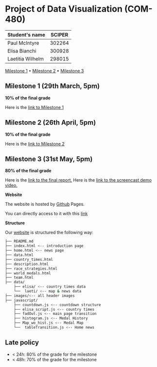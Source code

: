 # Project of Data Visualization (COM-480)

| Student's name | SCIPER |
| -------------- | ------ |
| Paul McIntyre | 302264 |
| Elisa Bianchi | 300928 |
| Laetitia Wilhelm | 298015 |

[Milestone 1](milestones/Milestone%201.md) • [Milestone 2](milestones/Milestone%202.md) • [Milestone 3](milestones/Milestone%203.md)

## Milestone 1 (29th March, 5pm)

**10% of the final grade**

Here is the [link to Milestone 1](milestones/Milestone%201.md)

## Milestone 2 (26th April, 5pm)

**10% of the final grade**

Here is the [link to Milestone 2](milestones/Milestone%202.md)

## Milestone 3 (31st May, 5pm)

**80% of the final grade**

Here is the [link to the final report.](milestones/Final_Report.pdf)
Here is the [link to the screencast demo video.](milestones/Screencast.mp4)



**Website**

The website is hosted by [Github](https://github.com/laetitia-wilhelm/laetitia-wilhelm.github.io) Pages.

You can directly access to it with this [link](https://laetitia-wilhelm.github.io/index.html)

**Structure**

Our [website](https://laetitia-wilhelm.github.io/index.html) is structured the following way:

```sh
├── README.md 
├── index.html <-- introduction page
├── home.html <-- news page
├── data.html
├── country_times.html
├── description.html
├── race_strategies.html
├── world_medals.html
├── team.html
├── data/
    ├── elisa/ <-- country times data
    └──  laeti/ <-- map & news data
├── images/<-- all header images
├── javascript/
    ├── countdown.js <-- countdown structure
    ├── elisa_script.js <-- country times
    ├── fadOut.js <-- main page transition
    ├── histogram.js <-- Medal History
    ├── Map_wo_hist.js <-- Medal Map
    └──  tableTransition.js <-- Home news
```

## Late policy

- < 24h: 80% of the grade for the milestone
- < 48h: 70% of the grade for the milestone

